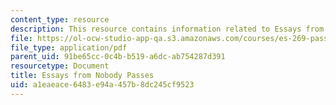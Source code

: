 ```yaml
---
content_type: resource
description: This resource contains information related to Essays from Nobody Passes.
file: https://ol-ocw-studio-app-qa.s3.amazonaws.com/courses/es-269-passing-flexibility-in-race-and-gender-spring-2009/a1eaeace6483e94a457b8dc245cf9523_MITES_269S09_lec10_Class10.pdf
file_type: application/pdf
parent_uid: 91be65cc-0c4b-b519-a6dc-ab754287d391
resourcetype: Document
title: Essays from Nobody Passes
uid: a1eaeace-6483-e94a-457b-8dc245cf9523
---
```

